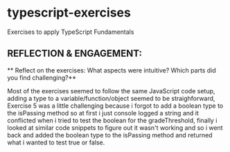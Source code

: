 # typescript-exercises
Exercises to apply TypeScript Fundamentals

## REFLECTION & ENGAGEMENT:


** Reflect on the exercises: What aspects were intuitive? Which parts did you find challenging?**

Most of the exercises seemed to follow the same JavaScript code setup, adding a type to a variable/function/object seemed to be straighforward, Exercise 5 was a little challenging because i forgot to add a boolean type to the isPassing method
so at first i just console logged a string and it conflicted when i tried to test the boolean for the gradeThreshold, finally i looked at similar code snippets to figure out it wasn't working and so i went back and added the boolean type
to the isPassing method and returned what i wanted to test true or false.

